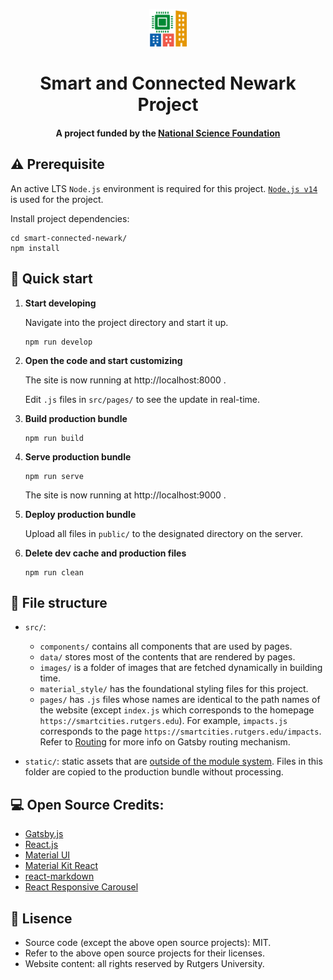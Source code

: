 <p align="center">
  <a href="https://smartcities.rutgers.edu">
    <img alt="Smart and Connected Newark Project" src="https://raw.githubusercontent.com/biyunwu/smart-connected-newark/main/src/images/logo.gif" width="60" />
  </a>
</p>
<div align="center">
    <h1>
      Smart and Connected Newark Project
    </h1>
    <h4>A project funded by the <a href="https://www.nsf.gov/awardsearch/showAward?AWD_ID=1952096" target="_blank" rel="noreferrer">National Science Foundation</a></h4>
</div>

## ⚠️ Prerequisite

An active LTS `Node.js` environment is required for this project. [`Node.js v14`](https://nodejs.org/en/about/releases/) is used for the project.

Install project dependencies:

```shell
cd smart-connected-newark/
npm install
```

## 🚀 Quick start

1.  **Start developing**

    Navigate into the project directory and start it up.

    ```shell
    npm run develop
    ```

2.  **Open the code and start customizing**

    The site is now running at http://localhost:8000 .

    Edit `.js` files in `src/pages/` to see the update in real-time.


3.  **Build production bundle**

    ```shell
    npm run build
    ```

4.  **Serve production bundle**
    
    ```shell
    npm run serve
    ```
    
    The site is now running at http://localhost:9000 .


5.  **Deploy production bundle**
    
    Upload all files in `public/` to the designated directory on the server.


6.  **Delete dev cache and production files**

    ```shell
    npm run clean
    ```

## 📂 File structure
    
- `src/`:
    * `components/` contains all components that are used by pages.
    * `data/` stores most of the contents that are rendered by pages.
    * `images/` is a folder of images that are fetched dynamically in building time.
    * `material_style/` has the foundational styling files for this project.
    * `pages/` has `.js` files whose names are identical to the path names of the website (except `index.js` which corresponds to the homepage `https://smartcities.rutgers.edu`). For example, `impacts.js` corresponds to the page `https://smartcities.rutgers.edu/impacts`. Refer to [Routing](https://www.gatsbyjs.com/docs/reference/routing/creating-routes/#define-routes-in-srcpages) for more info on Gatsby routing mechanism.
    

- `static/`: static assets that are [outside of the module system](https://www.gatsbyjs.com/docs/how-to/images-and-media/static-folder/). Files in this folder are copied to the production bundle without processing.

## 💻 Open Source Credits:
- [Gatsby.js](https://www.gatsbyjs.com/)
- [React.js](https://reactjs.org/)
- [Material UI](https://material-ui.com/)
- [Material Kit React](https://www.creative-tim.com/product/material-kit-react)
- [react-markdown](https://github.com/remarkjs/react-markdown)
- [React Responsive Carousel](https://github.com/leandrowd/react-responsive-carousel)

## 📃 Lisence 
- Source code (except the above open source projects): MIT.
- Refer to the above open source projects for their licenses.
- Website content: all rights reserved by Rutgers University.
